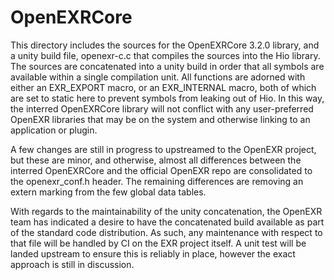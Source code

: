 
# OpenEXRCore

This directory includes the sources for the OpenEXRCore 3.2.0 library, and a 
unity build file, openexr-c.c that compiles the sources into the Hio library.
The sources are concatenated into a unity build in order that all symbols are
available within a single compilation unit. All functions are adorned with 
either an EXR_EXPORT macro, or an EXR_INTERNAL macro, both of which are set to
static here to prevent symbols from leaking out of Hio. In this way, the 
interred OpenEXRCore library will not conflict with any user-preferred 
OpenEXR libraries that may be on the system and otherwise linking to an
application or plugin.

A few changes are still in progress to upstreamed to the OpenEXR project, but
these are minor, and otherwise, almost all differences between the interred 
OpenEXRCore and the official OpenEXR repo are consolidated to the
openexr_conf.h header. The remaining differences are removing an extern marking
from the few global data tables.

With regards to the maintainability of the unity concatenation, the OpenEXR team
has indicated a desire to have the concatenated build available as part of the
standard code distribution. As such, any maintenance with respect to that file
will be handled by CI on the EXR project itself. A unit test will be landed
upstream to ensure this is reliably in place, however the exact approach is 
still in discussion.
